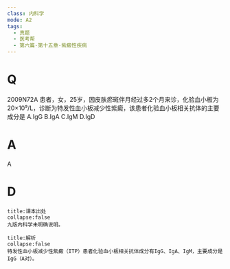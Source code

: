 ```yaml
---
class: 内科学
mode: A2
tags:
  - 真题
  - 医考帮
  - 第六篇-第十五章-紫癜性疾病
---
```


# Q
2009N72A 患者，女，25岁，因皮肤瘀斑伴月经过多2个月来诊，化验血小板为20×10⁹/L，诊断为特发性血小板减少性紫癜，该患者化验血小板相关抗体的主要成分是
A.IgG
B.IgA
C.IgM
D.IgD

# A
A
# D
```ad-note
title:课本出处
collapse:false
九版内科学未明确说明。
```

```ad-summary
title:解析
collapse:false
特发性血小板减少性紫癜（ITP）患者化验血小板相关抗体成分有IgG、IgA、IgM，主要成分是IgG（A对）。
```

